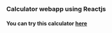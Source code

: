 ### Calculator webapp using Reactjs
#### You can try this calculator [here](https://my-calculator-webapp.netlify.app/ "Calculator")
